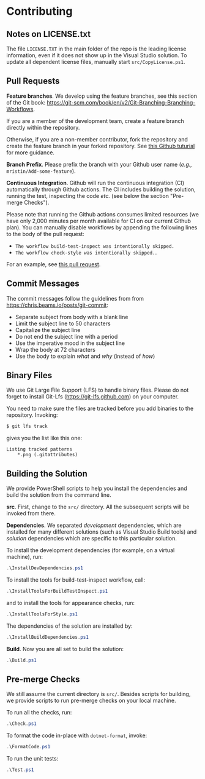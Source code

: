 # Contributing

## Notes on LICENSE.txt

The file `LICENSE.TXT` in the main folder of the repo is the leading license
information, even if it does not show up in the Visual Studio solution. To
update all dependent license files, manually start `src/CopyLicense.ps1`.

## Pull Requests

**Feature branches**. We develop using the feature branches, see this section of the Git book:
https://git-scm.com/book/en/v2/Git-Branching-Branching-Workflows.

If you are a member of the development team, create a feature branch directly
within the repository.

Otherwise, if you are a non-member contributor, fork the repository and create
the feature branch in your forked repository. See [this Github tuturial](
https://help.github.com/en/github/collaborating-with-issues-and-pull-requests/creating-a-pull-request-from-a-fork
) for more guidance. 

**Branch Prefix**. Please prefix the branch with your Github user name 
(*e.g.,* `mristin/Add-some-feature`).

**Continuous Integration**. Github will run the continuous integration (CI) automatically through Github 
actions. The CI includes building the solution, running the test, inspecting
the code *etc.* (see below the section "Pre-merge Checks").

Please note that running the Github actions consumes limited resources (we have only 2,000 minutes
per month available for CI on our current Github plan). You can manually disable workflows
by appending the following lines to the body of the pull request:
* `The workflow build-test-inspect was intentionally skipped.`
* `The workflow check-style was intentionally skipped.`.

For an example, see [this pull request](
https://github.com/admin-shell-io/aasx-package-explorer/pull/94
).

## Commit Messages

The commit messages follow the guidelines from 
from https://chris.beams.io/posts/git-commit:
* Separate subject from body with a blank line
* Limit the subject line to 50 characters
* Capitalize the subject line
* Do not end the subject line with a period
* Use the imperative mood in the subject line
* Wrap the body at 72 characters
* Use the body to explain *what* and *why* (instead of *how*)

## Binary Files

We use Git Large File Support (LFS) to handle binary files. Please do not forget
to install Git-Lfs (https://git-lfs.github.com) on your computer.

You need to make sure the files are tracked before you add binaries to the 
repository. Invoking:
```bash
$ git lfs track
```
gives you the list like this one:
```
Listing tracked patterns
    *.png (.gitattributes)
```

## Building the Solution

We provide PowerShell scripts to help you install the dependencies and build 
the solution from the command line.

**src**. First, change to the `src/` directory. All the subsequent scripts will be 
invoked from there.

**Dependencies**. We separated *development* dependencies, which are installed for many different
solutions (such as Visual Studio Build tools) and *solution* dependencies
which are specific to this particular solution.

To install the development dependencies (for example, on a virtual machine), 
run:

```powershell
.\InstallDevDependencies.ps1
```

To install the tools for build-test-inspect workflow, call:

```powershell
.\InstallToolsForBuildTestInspect.ps1
```

and to install the tools for appearance checks, run:

```powershell
.\InstallToolsForStyle.ps1
```

The dependencies of the solution are installed by:

```powershell
.\InstallBuildDependencies.ps1
```

**Build**. Now you are all set to build the solution:

```powershell
.\Build.ps1
```

## Pre-merge Checks

We still assume the current directory is `src/`. Besides scripts for building,
we provide scripts to run pre-merge checks on your local machine.

To run all the checks, run:

```powershell
.\Check.ps1
```

To format the code in-place with `dotnet-format`, invoke:

```powershell
.\FormatCode.ps1
```

To run the unit tests:

```powershell
.\Test.ps1
```
